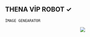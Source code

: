 ## THENA VİP ROBOT ✓

`İMAGE GENEARATOR`

<p align="center">
  <img src="https://i.hizliresim.com/i3j2xw3.png">

